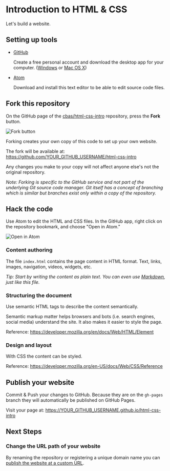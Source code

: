 # Introduction to HTML & CSS
Let's build a website.

## Setting up tools
- [GitHub](https://github.com/)

  Create a free personal account and download the desktop app for your computer. ([Windows](https://windows.github.com/) or [Mac OS X](https://mac.github.com/))

- [Atom](https://atom.io/)

  Download and install this text editor to be able to edit source code files.

## Fork this repository
On the GitHub page of the [cbas/html-css-intro](https://github.com/cbas/html-css-intro) repository, press the **Fork** button.

![Fork button](https://i.imgur.com/jkmFr8q.png)

Forking creates your own copy of this code to set up your own website.

The fork will be available at: <https://github.com/YOUR_GITHUB_USERNAME/html-css-intro>

Any changes you make to your copy will not affect anyone else's not the original repository.

*Note: Forking is specific to the GitHub service and not part of the underlying Git source code manager. Git itself has a concept of branching which is similar but branches exist only within a copy of the repository.*

## Hack the code
Use Atom to edit the HTML and CSS files. In the GitHub app, right click on the repository bookmark, and choose "Open in Atom."

![Open in Atom](https://i.imgur.com/8Q5mOR0.png)

### Content authoring
The file `index.html` contains the page content in HTML format. Text, links, images, navigation, videos, widgets, etc.

*Tip: Start by writing the content as plain text. You can even use [Markdown](https://help.github.com/articles/github-flavored-markdown/), just like this file.*

### Structuring the document
Use semantic HTML tags to describe the content semantically.

Semantic markup matter helps browsers and bots (i.e. search engines, social media) understand the site. It also makes it easier to style the page.

Reference: https://developer.mozilla.org/en/docs/Web/HTML/Element

### Design and layout
With CSS the content can be styled.

Reference: https://developer.mozilla.org/en-US/docs/Web/CSS/Reference

## Publish your website
Commit & Push your changes to GitHub. Because they are on the `gh-pages` branch they will automatically be published on GitHub Pages.

Visit your page at: <https://YOUR_GITHUB_USERNAME.github.io/html-css-intro>

## Next Steps

### Change the URL path of your website
By renaming the repository or registering a unique domain name you can [publish the website at a custom URL](https://help.github.com/articles/setting-up-a-custom-domain-with-github-pages/).

###
